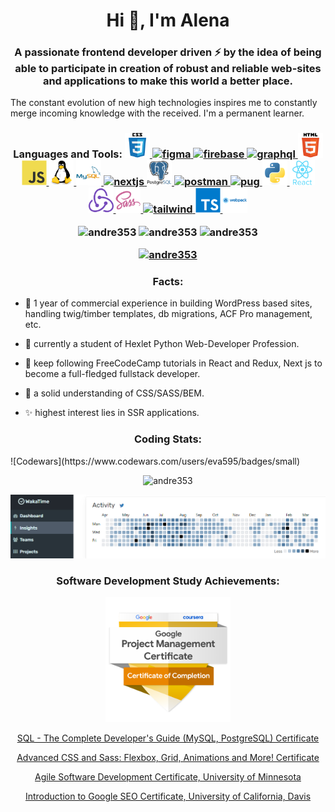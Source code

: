 <h1 align="center">Hi 👋, I'm Alena</h1>
<h3 align="center">A passionate frontend developer driven ⚡ by the idea of being able to participate in creation of robust and reliable web-sites and applications to make this world a better place.</h3>

The constant evolution of new high technologies inspires me to constantly merge incoming knowledge with the received. I'm a permanent learner.

<h3 align="center">Languages and Tools:</
<p align="center"> <a href="https://www.w3schools.com/css/" target="_blank" rel="noreferrer"> <img src="https://raw.githubusercontent.com/devicons/devicon/master/icons/css3/css3-original-wordmark.svg" alt="css3" width="40" height="40"/> </a> <a href="https://www.figma.com/" target="_blank" rel="noreferrer"> <img src="https://www.vectorlogo.zone/logos/figma/figma-icon.svg" alt="figma" width="40" height="40"/> </a> <a href="https://firebase.google.com/" target="_blank" rel="noreferrer"> <img src="https://www.vectorlogo.zone/logos/firebase/firebase-icon.svg" alt="firebase" width="40" height="40"/> </a> <a href="https://graphql.org" target="_blank" rel="noreferrer"> <img src="https://www.vectorlogo.zone/logos/graphql/graphql-icon.svg" alt="graphql" width="40" height="40"/> </a> <a href="https://www.w3.org/html/" target="_blank" rel="noreferrer"> <img src="https://raw.githubusercontent.com/devicons/devicon/master/icons/html5/html5-original-wordmark.svg" alt="html5" width="40" height="40"/> </a> <a href="https://developer.mozilla.org/en-US/docs/Web/JavaScript" target="_blank" rel="noreferrer"> <img src="https://raw.githubusercontent.com/devicons/devicon/master/icons/javascript/javascript-original.svg" alt="javascript" width="40" height="40"/> </a> <a href="https://www.linux.org/" target="_blank" rel="noreferrer"> <img src="https://raw.githubusercontent.com/devicons/devicon/master/icons/linux/linux-original.svg" alt="linux" width="40" height="40"/> </a> <a href="https://www.mysql.com/" target="_blank" rel="noreferrer"> <img src="https://raw.githubusercontent.com/devicons/devicon/master/icons/mysql/mysql-original-wordmark.svg" alt="mysql" width="40" height="40"/> </a> <a href="https://nextjs.org/" target="_blank" rel="noreferrer"> <img src="https://cdn.worldvectorlogo.com/logos/nextjs-2.svg" alt="nextjs" width="40" height="40"/> </a> <a href="https://www.postgresql.org" target="_blank" rel="noreferrer"> <img src="https://raw.githubusercontent.com/devicons/devicon/master/icons/postgresql/postgresql-original-wordmark.svg" alt="postgresql" width="40" height="40"/> </a> <a href="https://postman.com" target="_blank" rel="noreferrer"> <img src="https://www.vectorlogo.zone/logos/getpostman/getpostman-icon.svg" alt="postman" width="40" height="40"/> </a> <a href="https://pugjs.org" target="_blank" rel="noreferrer"> <img src="https://cdn.worldvectorlogo.com/logos/pug.svg" alt="pug" width="40" height="40"/> </a> <a href="https://www.python.org" target="_blank" rel="noreferrer"> <img src="https://raw.githubusercontent.com/devicons/devicon/master/icons/python/python-original.svg" alt="python" width="40" height="40"/> </a> <a href="https://reactjs.org/" target="_blank" rel="noreferrer"> <img src="https://raw.githubusercontent.com/devicons/devicon/master/icons/react/react-original-wordmark.svg" alt="react" width="40" height="40"/> </a> <a href="https://redux.js.org" target="_blank" rel="noreferrer"> <img src="https://raw.githubusercontent.com/devicons/devicon/master/icons/redux/redux-original.svg" alt="redux" width="40" height="40"/> </a> <a href="https://sass-lang.com" target="_blank" rel="noreferrer"> <img src="https://raw.githubusercontent.com/devicons/devicon/master/icons/sass/sass-original.svg" alt="sass" width="40" height="40"/> </a> <a href="https://tailwindcss.com/" target="_blank" rel="noreferrer"> <img src="https://www.vectorlogo.zone/logos/tailwindcss/tailwindcss-icon.svg" alt="tailwind" width="40" height="40"/> </a> <a href="https://www.typescriptlang.org/" target="_blank" rel="noreferrer"> <img src="https://raw.githubusercontent.com/devicons/devicon/master/icons/typescript/typescript-original.svg" alt="typescript" width="40" height="40"/> </a> <a href="https://webpack.js.org" target="_blank" rel="noreferrer"> <img src="https://raw.githubusercontent.com/devicons/devicon/d00d0969292a6569d45b06d3f350f463a0107b0d/icons/webpack/webpack-original-wordmark.svg" alt="webpack" width="40" height="40"/> </a> </p

<table align="center">
  <tr>
 <td align="top"><img src="https://github-readme-stats.vercel.app/api?username=andre353" alt="andre353" /></td>
<td align="top"><img src="https://github-readme-stats.vercel.app/api/top-langs?username=andre353&show_icons=true&locale=en&layout=compact" alt="andre353" /></td>
    <td align="top"><img src="https://github-readme-streak-stats.herokuapp.com/?user=andre353&" alt="andre353" /></td>
  </tr>  
</table>

<p align="center"> <a href="https://github.com/ryo-ma/github-profile-trophy"><img src="https://github-profile-trophy.vercel.app/?username=andre353" alt="andre353" /></a> </p>

<h3 align="center">Facts:</h3>

- 👯 1 year of commercial experience in building WordPress based sites, handling twig/timber templates, db migrations, ACF Pro management, etc.

- 🌱 currently a student of Hexlet Python Web-Developer Profession.

- 💎 keep following FreeCodeCamp tutorials in React and Redux, Next js to become a full-fledged fullstack developer.

- 🎯 a solid understanding of CSS/SASS/BEM.

- ✨ highest interest lies in SSR applications.

<h3 align="center">Coding Stats:</h3>
![Codewars](https://www.codewars.com/users/eva595/badges/small)
<p align="center"><img src="https://www.codewars.com/users/eva595/badges/small" alt="andre353" /></p>

![WakaTime Stats](https://github.com/andre353/andre353/blob/main/wakatime.png) 

<h3 align="center">Software Development Study Achievements:</h3>

<p align="center"><a href="https://www.credly.com/badges/ad1e25d3-4c93-4a89-9e6d-efb0010d4b4d/public_url" target="_blank" rel="noreferrer"><img src="https://github.com/andre353/andre353/blob/main/google-project-management-certificate.png" width="200" height="200"></a></p>

<p align="center"><a href="https://www.udemy.com/certificate/UC-91f09282-6834-4b1d-a061-2112fdc83060/" target="_blank" rel="noreferrer">SQL - The Complete Developer's Guide (MySQL, PostgreSQL) Certificate</a></p>

 <p align="center"><a href="https://www.udemy.com/certificate/UC-110fc237-5208-4018-8842-ab9c52f5eddb/" target="_blank" rel="noreferrer">Advanced CSS and Sass: Flexbox, Grid, Animations and More! Certificate</a></p>

 <p align="center"><a href="https://www.coursera.org/account/accomplishments/certificate/U3RXV2BWGRJM" target="_blank" rel="noreferrer">Agile Software Development Certificate, University of Minnesota</a></p>

<p align="center"><a href="https://www.coursera.org/account/accomplishments/certificate/9QQ99U4XD8Z4" target="_blank" rel="noreferrer">Introduction to Google SEO Certificate, University of California, Davis</a></p>







